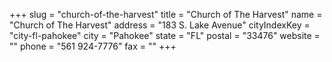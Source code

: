 +++
slug = "church-of-the-harvest"
title = "Church of The Harvest"
name = "Church of The Harvest"
address = "183 S. Lake Avenue"
cityIndexKey = "city-fl-pahokee"
city = "Pahokee"
state = "FL"
postal = "33476"
website = ""
phone = "561 924-7776"
fax = ""
+++
